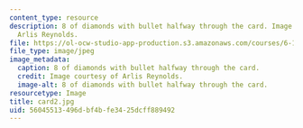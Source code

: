 ```yaml
---
content_type: resource
description: 8 of diamonds with bullet halfway through the card. Image courtesy of
  Arlis Reynolds.
file: https://ol-ocw-studio-app-production.s3.amazonaws.com/courses/6-163-strobe-project-laboratory-fall-2005/56045513496dbf4bfe3425dcff889492_card2.jpg
file_type: image/jpeg
image_metadata:
  caption: 8 of diamonds with bullet halfway through the card.
  credit: Image courtesy of Arlis Reynolds.
  image-alt: 8 of diamonds with bullet halfway through the card.
resourcetype: Image
title: card2.jpg
uid: 56045513-496d-bf4b-fe34-25dcff889492
---
```

